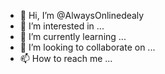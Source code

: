 - 👋 Hi, I’m @AlwaysOnlinedealy
- 👀 I’m interested in ...
- 🌱 I’m currently learning ...
- 💞️ I’m looking to collaborate on ...
- 📫 How to reach me ...

<!---
AlwaysOnlinedealy/AlwaysOnlinedealy is a ✨ special ✨ repository because its `README.md` (this file) appears on your GitHub profile.
You can click the Preview link to take a look at your changes.
--->
